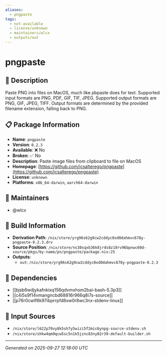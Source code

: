 ```yaml
---
aliases:
  - pngpaste
tags:
  - not-available
  - license/unknown
  - maintainers/wlcx
  - outputs/out
---
```


# pngpaste

## 📝 Description

Paste PNG into files on MacOS, much like pbpaste does for text.
Supported input formats are PNG, PDF, GIF, TIF, JPEG.
Supported output formats are PNG, GIF, JPEG, TIFF.  Output
formats are determined by the provided filename extension,
falling back to PNG.


## 📋 Package Information

- **Name**: `pngpaste`
- **Version**: `0.2.3`
- **Available**: ❌ No
- **Broken**: ✅ No
- **Description**: Paste image files from clipboard to file on MacOS
- **Homepage**: [https://github.com/jcsalterego/pngpaste](https://github.com/jcsalterego/pngpaste)
- **License**: `unknown`
- **Platforms**: `x86_64-darwin`, `aarch64-darwin`
## 👥 Maintainers

- @wlcx


## 🔧 Build Information

- **Derivation Path**: `/nix/store/yrg96s62g9cw2cddyc0xd0dahmvc678y-pngpaste-0.2.3.drv`
- **Source Position**: `/nix/store/ns30sqxb36k8jrds8z18rv96bpnwc60d-source/pkgs/by-name/pn/pngpaste/package.nix:25`
- **Outputs**:
  - `out`:  `/nix/store/yrg96s62g9cw2cddyc0xd0dahmvc678y-pngpaste-0.2.3`

## 🔗 Dependencies

- [[bjsb6wdjykafnkixq156qdvmxhsm2bai-bash-5.3p3]]
- [[c4i5s9f14vmangncbd68816r966q8i7s-source]]
- [[p76r0cwlf6k97ibprrpfd8xw0r8wc3nx-stdenv-linux]]

## 📁 Input Sources

- `/nix/store/l622p70vy8k5sh7y5wizi5f2mic6ynpg-source-stdenv.sh`
- `/nix/store/shkw4qm9qcw5sc5n1k5jznc83ny02r39-default-builder.sh`

---
*Generated on 2025-09-27 12:18:00 UTC*

